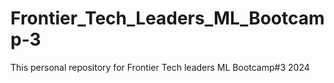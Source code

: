 # Frontier_Tech_Leaders_ML_Bootcamp-3
This personal repository for Frontier Tech leaders ML Bootcamp#3 2024

